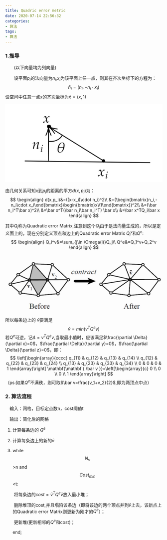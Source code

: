 ```yaml
---
title: Quadric error metric
date: 2020-07-14 22:56:32
categories:
- 算法
tags:
- 算法
---
```


### 1.推导

&emsp;&emsp;(以下向量均为列向量)

&emsp;&emsp;设平面$p_i$的法向量为$n_i$,$x_i$为该平面上任一点，则其在齐次坐标下的方程为：
$$
\bar n_i=(n_i,-n_i \cdot x_i)
$$
设空间中任意一点$x$的齐次坐标为$\bar x=(x, 1)$

![image-20200714231049940](2020-07-14-Quadric-error-metric/image-20200714231049940.png)

由几何关系可知$x$到$p_i$的距离的平方$d(x,p_i)$为：
$$
\begin{align}
d(x,p_i)&=((x-x_i)\cdot n_i)^2\\
&=(\begin{bmatrix}n_i,-n_i\cdot x_i\end{bmatrix}\begin{bmatrix}x\\1\end{bmatrix})^2\\
&=(\bar n_i^T\bar x)^2\\
&=\bar x^T(\bar n_i\bar n_i^T) \bar x\\
&=\bar x^TQ_i\bar x
\end{align}
$$

其中$Q_i$称为Quadratic error Matrix,注意到这个$Q_i$由于是法向量生成的，所以是定义面上的，现在分别定义顶点和边上的Quadratic error Matrix $Q_i^v$和$Q^e$:
$$
\begin{align}
Q_i^v&=\sum_{j\in \Omega(i)}Q_j\\
Q^e&=Q_1^v+Q_2^v
\end{align}
$$


![image-20200714233952827](2020-07-14-Quadric-error-metric/image-20200714233952827.png)







所以每条边上的 $\bar v$要满足
$$
\bar v=min(v^TQ^ev)
$$
若$Q^e$可逆，记$\Delta=v^TQ^ev$,当取最小值时，应该满足$\frac{\partial \Delta}{\partial x}=0$，$\frac{\partial \Delta}{\partial y}=0$，$\frac{\partial \Delta}{\partial z}=0$，即：
$$
\left[\begin{array}{cccc}
q_{11} & q_{12} & q_{13} & q_{14} \\
q_{12} & q_{22} & q_{23} & q_{24} \\
q_{13} & q_{23} & q_{33} & q_{34} \\
0 & 0 & 0 & 1
\end{array}\right] \mathbf{\mathbf { \bar v }}=\left[\begin{array}{c}
0 \\
0 \\
0 \\
1
\end{array}\right]
$$
（ps:如果$Q^e$不满秩，则可取$\bar v=\frac{v_1+v_2}{2}$,即为两顶点中点）



### 2. 算法流程

&emsp;输入：网格，目标定点数n，cost阈值t

&emsp;输出：简化后的网格

1. 计算每条边的 $Q^e$

2. 计算每条边上的新的$\bar v$

3. while $$N_v$$ >n and $$Cost_{min}$$<t:   

   ​		将每条边的$cost=\bar v^TQ^e\bar v$放入最小堆；

   ​		删除堆顶的cost,并且塌陷该条边（即将该边的两个顶点并到$\bar v$上去，该新点上的Quadratic error Matrix则更新为刚才的$Q^e$）；

   ​		更新堆(更新相邻的$Q^e$和cost)；	

   end;

